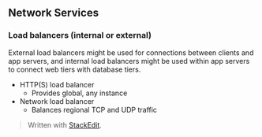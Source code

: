 




## Network Services

### Load balancers (internal or external)

External load balancers might be used for connections between clients and app servers, and internal load balancers might be used within app servers to connect web tiers with database tiers.

- HTTP(S) load balancer
	- Provides global, any instance
- Network load balancer
	- Balances regional TCP and UDP traffic

> Written with [StackEdit](https://stackedit.io/).
<!--stackedit_data:
eyJoaXN0b3J5IjpbLTg1MTUxMzY0OSw3NDUzOTg2ODBdfQ==
-->